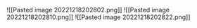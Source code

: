 ![[Pasted image 20221218202802.png]]
![[Pasted image 20221218202810.png]]
![[Pasted image 20221218202822.png]]
